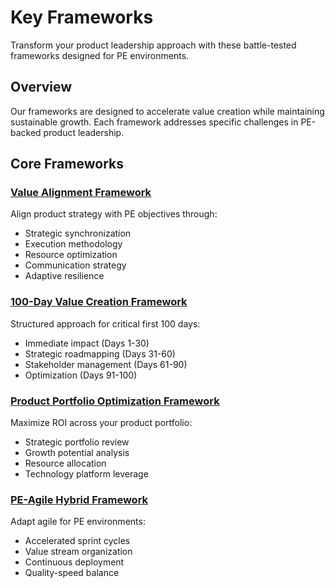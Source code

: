 # Key Frameworks

Transform your product leadership approach with these battle-tested frameworks designed for PE environments.

## Overview
Our frameworks are designed to accelerate value creation while maintaining sustainable growth. Each framework addresses specific challenges in PE-backed product leadership.

## Core Frameworks

### [Value Alignment Framework](/frameworks/value-alignment)
Align product strategy with PE objectives through:
- Strategic synchronization
- Execution methodology
- Resource optimization
- Communication strategy
- Adaptive resilience

### [100-Day Value Creation Framework](/frameworks/100-day-framework)
Structured approach for critical first 100 days:
- Immediate impact (Days 1-30)
- Strategic roadmapping (Days 31-60)
- Stakeholder management (Days 61-90)
- Optimization (Days 91-100)

### [Product Portfolio Optimization Framework](/frameworks/portfolio-optimization)
Maximize ROI across your product portfolio:
- Strategic portfolio review
- Growth potential analysis
- Resource allocation
- Technology platform leverage

### [PE-Agile Hybrid Framework](/frameworks/pe-agile)
Adapt agile for PE environments:
- Accelerated sprint cycles
- Value stream organization
- Continuous deployment
- Quality-speed balance